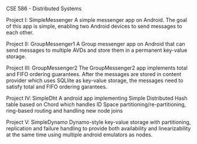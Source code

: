 CSE 586 - Distributed Systems

Project I: SimpleMessenger
  A simple messenger app on Android. The goal of this app is simple, enabling two Android devices to send messages to each other.

Project II: GroupMessenger1
  A Group messenger app on Android that can send messages to multiple AVDs and store them in a permanent key-­value storage.

Project III: GroupMessenger2
  The GroupMessenger2 app implements total and FIFO ordering guarantees. After the messages are stored in content provider which uses SQLlite as key-value storage, the messages need to satisfy total and FIFO ordering garantees.

Project IV: SimpleDht
  A android app implementing Simple Distributed Hash table based on Chord which handles ID Space partitioning/re-partitioning, ring-based routing and handling new node joins

Project V: SimpleDynamo
  Dynamo-style key-value storage with partitioning, replication and failure handling to provide both availability and linearizability at the same time using multiple android emulators as nodes.
